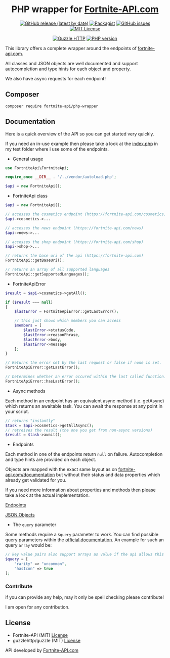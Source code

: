 <div align="center">

# PHP wrapper for [Fortnite-API.com](https://fortnite-api.com)

[![GitHub release (latest by date)](https://img.shields.io/github/v/release/Fortnite-API/php-wrapper)](https://github.com/Fortnite-API/php-wrapper/releases) [![Packagist](https://img.shields.io/packagist/dt/michel-pi/fortnite-api)](https://packagist.org/packages/michel-pi/fortnite-api) [![GitHub issues](https://img.shields.io/github/issues/Fortnite-API/php-wrapper)](https://github.com/Fortnite-API/php-wrapper/issues) [![MIT License](https://img.shields.io/github/license/Fortnite-API/php-wrapper)](https://github.com/Fortnite-API/php-wrapper/blob/master/LICENSE)

[![Guzzle HTTP](https://img.shields.io/badge/requires-guzzlehttp%2Fguzzle-blue)](https://github.com/guzzle/guzzle) [![PHP version](https://img.shields.io/packagist/php-v/michel-pi/fortnite-api)](https://www.php.net/)

</div>

This library offers a complete wrapper around the endpoints of [fortnite-api.com](https://fortnite-api.com).

All classes and JSON objects are well documented and support autocompletion and type hints for each object and property.

We also have async requests for each endpoint!

## Composer

    composer require fortnite-api/php-wrapper

## Documentation

Here is a quick overview of the API so you can get started very quickly.

If you need an in-use example then please take a look at the [index.php](https://github.com/Fortnite-API/php-wrapper/blob/master/test/index.php) in my test folder where i use some of the endpoints.

- General usage

```php
use FortniteApi\FortniteApi;

require_once __DIR__ . '/../vendor/autoload.php';

$api = new FortniteApi();
```

- FortniteApi class

```php
$api = new FortniteApi();

// accesses the cosmetics endpoint (https://fortnite-api.com/cosmetics)
$api->cosmetics->...

// accesses the news endpoint (https://fortnite-api.com/news)
$api->news->...

// accesses the shop endpoint (https://fortnite-api.com/shop)
$api->shop->...
```

```php
// returns the base uri of the api (https://fortnite-api.com)
FortniteApi::getBaseUri();

// returns an array of all supported languages
FortniteApi::getSupportedLanguages();
```

- FortniteApiError

```php
$result = $api->cosmetics->getAll();

if ($result === null)
{
    $lastError = FortniteApiError::getLastError();

    // this just shows which members you can access
    $members = [
        $lastError->statusCode,
        $lastError->reasonPhrase,
        $lastError->body,
        $lastError->message
    ];
}
```

```php
// Returns the error set by the last request or false if none is set.
FortniteApiError::getLastError();

// Determines whether an error occured within the last called function.
FortniteApiError::hasLastError();
```

- Async methods

Each method in an endpoint has an equivalent async method (i.e. getAsync) which returns an awaitable task. You can await the response at any point in your script.

```php
// returns "instantly"
$task = $api->cosmetics->getAllAsync();
// retreives the result (the one you get from non-async versions)
$result = $task->await();
```

- Endpoints

Each method in one of the endpoints return `null` on failure.
Autocompletion and type hints are provided on each object.

Objects are mapped with the exact same layout as on [fortnite-api.com/documentation](https://fortnite-api.com/documentation) but without their status and data properties which already get validated for you.

If you need more information about properties and methods then please take a look at the actual implementation.

[Endpoints](https://github.com/Fortnite-API/php-wrapper/tree/master/src/Components/Endpoints)

[JSON Objects](https://github.com/Fortnite-API/php-wrapper/tree/master/src/Components/Objects)

- The `query` parameter

Some methods require a `$query` parameter to work.
You can find possible query parameters within the [official documentation](https://fortnite-api.com/documentation).
An example for such an query `array` would be:

```php
// key value pairs also support arrays as value if the api allows this
$query = [
    "rarity" => "uncommon",
    "hasIcon" => true
];
```

### Contribute

if you can provide any help, may it only be spell checking please contribute!

I am open for any contribution.

## License

- Fortnite-API (MIT) [License](https://github.com/Fortnite-API/php-wrapper/blob/master/LICENSE "MIT License")
- guzzlehttp/guzzle (MIT) [License](https://github.com/guzzle/guzzle/blob/master/LICENSE "MIT License")

API developed by [Fortnite-API.com](https://fortnite-api.com/about)
